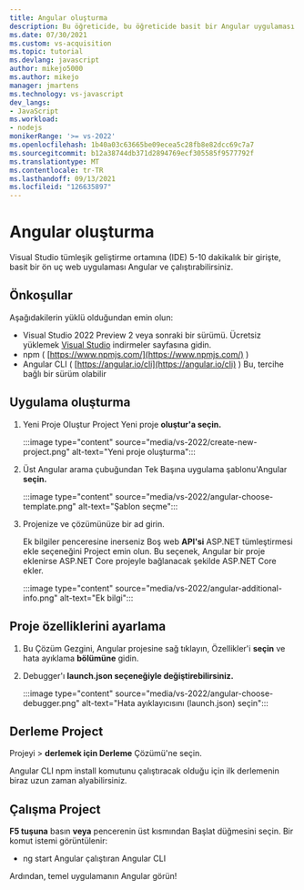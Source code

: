 ```yaml
---
title: Angular oluşturma
description: Bu öğreticide, bu öğreticide basit bir Angular uygulaması Visual Studio.
ms.date: 07/30/2021
ms.custom: vs-acquisition
ms.topic: tutorial
ms.devlang: javascript
author: mikejo5000
ms.author: mikejo
manager: jmartens
ms.technology: vs-javascript
dev_langs:
- JavaScript
ms.workload:
- nodejs
monikerRange: '>= vs-2022'
ms.openlocfilehash: 1b40a03c63665be09ecea5c28fb8e82dcc69c7a7
ms.sourcegitcommit: b12a38744db371d2894769ecf305585f9577792f
ms.translationtype: MT
ms.contentlocale: tr-TR
ms.lasthandoff: 09/13/2021
ms.locfileid: "126635897"
---
```

# <a name="create-an-angular-app"></a>Angular oluşturma

Visual Studio tümleşik geliştirme ortamına (IDE) 5-10 dakikalık bir girişte, basit bir ön uç web uygulaması Angular ve çalıştırabilirsiniz.

## <a name="prerequisites"></a>Önkoşullar

Aşağıdakilerin yüklü olduğundan emin olun:

- Visual Studio 2022 Preview 2 veya sonraki bir sürümü. Ücretsiz yüklemek [Visual Studio](https://visualstudio.microsoft.com/downloads/) indirmeler sayfasına gidin.
- npm ( [https://www.npmjs.com/](https://www.npmjs.com/) ) 
- Angular CLI ( [https://angular.io/cli](https://angular.io/cli) ) Bu, tercihe bağlı bir sürüm olabilir

## <a name="create-your-app"></a>Uygulama oluşturma

1. Yeni Proje Oluştur Project Yeni proje **oluştur'a seçin.**

   :::image type="content" source="media/vs-2022/create-new-project.png" alt-text="Yeni proje oluşturma":::

1. Üst Angular arama çubuğundan Tek Başına uygulama şablonu'Angular **seçin.**

   :::image type="content" source="media/vs-2022/angular-choose-template.png" alt-text="Şablon seçme":::

1. Projenize ve çözümünüze bir ad girin. 

   Ek bilgiler penceresine inerseniz Boş web **API'si** ASP.NET tümleştirmesi ekle seçeneğini Project emin olun. Bu seçenek, Angular bir proje eklenirse ASP.NET Core projeyle bağlanacak şekilde ASP.NET Core ekler.

   :::image type="content" source="media/vs-2022/angular-additional-info.png" alt-text="Ek bilgi":::

## <a name="set-the-project-properties"></a>Proje özelliklerini ayarlama

1. Bu Çözüm Gezgini, Angular projesine sağ tıklayın, Özellikler'i **seçin** ve hata ayıklama **bölümüne** gidin.

1. Debugger'ı **launch.json seçeneğiyle değiştirebilirsiniz.**
 
   :::image type="content" source="media/vs-2022/angular-choose-debugger.png" alt-text="Hata ayıklayıcısını (launch.json) seçin":::

## <a name="build-your-project"></a>Derleme Project

Projeyi   >  **derlemek için Derleme** Çözümü'ne seçin.

Angular CLI npm install komutunu çalıştıracak olduğu için ilk derlemenin biraz uzun zaman alyabilirsiniz.

## <a name="start-your-project"></a>Çalışma Project

**F5 tuşuna** basın **veya** pencerenin üst kısmından Başlat düğmesini seçin. Bir komut istemi görüntülenir:

- ng start Angular çalıştıran Angular CLI

Ardından, temel uygulamanın Angular görün!